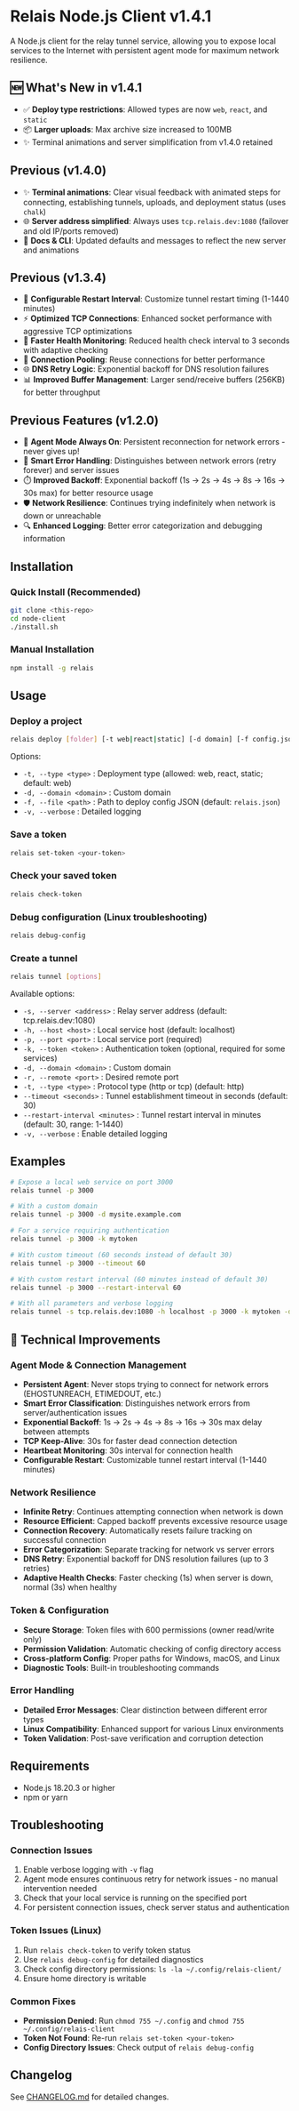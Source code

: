 # Relais Node.js Client v1.4.1

A Node.js client for the relay tunnel service, allowing you to expose local services to the Internet with persistent agent mode for maximum network resilience.

## 🆕 What's New in v1.4.1

- ✅ **Deploy type restrictions**: Allowed types are now `web`, `react`, and `static`
- 📦 **Larger uploads**: Max archive size increased to 100MB
- ✨ Terminal animations and server simplification from v1.4.0 retained

## Previous (v1.4.0)

- ✨ **Terminal animations**: Clear visual feedback with animated steps for connecting, establishing tunnels, uploads, and deployment status (uses `chalk`)
- 🌐 **Server address simplified**: Always uses `tcp.relais.dev:1080` (failover and old IP/ports removed)
- 📝 **Docs & CLI**: Updated defaults and messages to reflect the new server and animations

## Previous (v1.3.4)

- 🎯 **Configurable Restart Interval**: Customize tunnel restart timing (1-1440 minutes)
- ⚡ **Optimized TCP Connections**: Enhanced socket performance with aggressive TCP optimizations
- 🚀 **Faster Health Monitoring**: Reduced health check interval to 3 seconds with adaptive checking
- 🔧 **Connection Pooling**: Reuse connections for better performance
- 🌐 **DNS Retry Logic**: Exponential backoff for DNS resolution failures
- 📊 **Improved Buffer Management**: Larger send/receive buffers (256KB) for better throughput

## Previous Features (v1.2.0)

- 🤖 **Agent Mode Always On**: Persistent reconnection for network errors - never gives up!
- 🔄 **Smart Error Handling**: Distinguishes between network errors (retry forever) and server issues
- ⏱️ **Improved Backoff**: Exponential backoff (1s → 2s → 4s → 8s → 16s → 30s max) for better resource usage
- 🛡️ **Network Resilience**: Continues trying indefinitely when network is down or unreachable
- 🔍 **Enhanced Logging**: Better error categorization and debugging information

## Installation

### Quick Install (Recommended)
```bash
git clone <this-repo>
cd node-client
./install.sh
```

### Manual Installation
```bash
npm install -g relais
```

## Usage

### Deploy a project

```bash
relais deploy [folder] [-t web|react|static] [-d domain] [-f config.json] [-v]
```

Options:
- `-t, --type <type>` : Deployment type (allowed: web, react, static; default: web)
- `-d, --domain <domain>` : Custom domain
- `-f, --file <path>` : Path to deploy config JSON (default: `relais.json`)
- `-v, --verbose` : Detailed logging

### Save a token

```bash
relais set-token <your-token>
```

### Check your saved token

```bash
relais check-token
```

### Debug configuration (Linux troubleshooting)

```bash
relais debug-config
```

### Create a tunnel

```bash
relais tunnel [options]
```

Available options:
- `-s, --server <address>` : Relay server address (default: tcp.relais.dev:1080)
- `-h, --host <host>` : Local service host (default: localhost)
- `-p, --port <port>` : Local service port (required)
- `-k, --token <token>` : Authentication token (optional, required for some services)
- `-d, --domain <domain>` : Custom domain
- `-r, --remote <port>` : Desired remote port
- `-t, --type <type>` : Protocol type (http or tcp) (default: http)
- `--timeout <seconds>` : Tunnel establishment timeout in seconds (default: 30)
- `--restart-interval <minutes>` : Tunnel restart interval in minutes (default: 30, range: 1-1440)
- `-v, --verbose` : Enable detailed logging

## Examples

```bash
# Expose a local web service on port 3000
relais tunnel -p 3000

# With a custom domain
relais tunnel -p 3000 -d mysite.example.com

# For a service requiring authentication
relais tunnel -p 3000 -k mytoken

# With custom timeout (60 seconds instead of default 30)
relais tunnel -p 3000 --timeout 60

# With custom restart interval (60 minutes instead of default 30)
relais tunnel -p 3000 --restart-interval 60

# With all parameters and verbose logging
relais tunnel -s tcp.relais.dev:1080 -h localhost -p 3000 -k mytoken -d mysite.example.com -r 8080 -t http --timeout 60 --restart-interval 120 -v
```

## 🔧 Technical Improvements

### Agent Mode & Connection Management
- **Persistent Agent**: Never stops trying to connect for network errors (EHOSTUNREACH, ETIMEDOUT, etc.)
- **Smart Error Classification**: Distinguishes network errors from server/authentication issues
- **Exponential Backoff**: 1s → 2s → 4s → 8s → 16s → 30s max delay between attempts
- **TCP Keep-Alive**: 30s for faster dead connection detection
- **Heartbeat Monitoring**: 30s interval for connection health
- **Configurable Restart**: Customizable tunnel restart interval (1-1440 minutes)

### Network Resilience
- **Infinite Retry**: Continues attempting connection when network is down
- **Resource Efficient**: Capped backoff prevents excessive resource usage
- **Connection Recovery**: Automatically resets failure tracking on successful connection
- **Error Categorization**: Separate tracking for network vs server errors
- **DNS Retry**: Exponential backoff for DNS resolution failures (up to 3 retries)
- **Adaptive Health Checks**: Faster checking (1s) when server is down, normal (3s) when healthy

### Token & Configuration
- **Secure Storage**: Token files with 600 permissions (owner read/write only)
- **Permission Validation**: Automatic checking of config directory access
- **Cross-platform Config**: Proper paths for Windows, macOS, and Linux
- **Diagnostic Tools**: Built-in troubleshooting commands

### Error Handling
- **Detailed Error Messages**: Clear distinction between different error types
- **Linux Compatibility**: Enhanced support for various Linux environments
- **Token Validation**: Post-save verification and corruption detection

## Requirements

- Node.js 18.20.3 or higher
- npm or yarn

## Troubleshooting

### Connection Issues
1. Enable verbose logging with `-v` flag
2. Agent mode ensures continuous retry for network issues - no manual intervention needed
3. Check that your local service is running on the specified port
4. For persistent connection issues, check server status and authentication

### Token Issues (Linux)
1. Run `relais check-token` to verify token status
2. Use `relais debug-config` for detailed diagnostics
3. Check config directory permissions: `ls -la ~/.config/relais-client/`
4. Ensure home directory is writable

### Common Fixes
- **Permission Denied**: Run `chmod 755 ~/.config` and `chmod 755 ~/.config/relais-client`
- **Token Not Found**: Re-run `relais set-token <your-token>`
- **Config Directory Issues**: Check output of `relais debug-config`

## Changelog

See [CHANGELOG.md](./CHANGELOG.md) for detailed changes.

